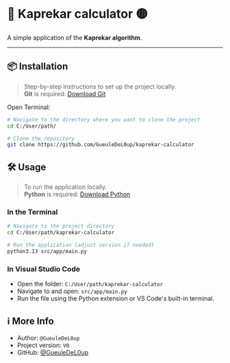 # 🔵 Kaprekar calculator 🟡

A simple application of the **Kaprekar algorithm**.

---

## 📦 Installation

> Step-by-step instructions to set up the project locally.  
> **Git** is required: [Download Git](https://git-scm.com/downloads)

Open Terminal:
```bash
# Navigate to the directory where you want to clone the project
cd C:/User/path/

# Clone the repository
git clone https://github.com/GueuleDeL0up/kaprekar-calculator
```

## 🛠️ Usage

> To run the application locally.  
> **Python** is required: [Download Python](https://www.python.org/downloads/)

### In the Terminal

```bash
# Navigate to the project directory
cd C:/User/path/kaprekar-calculator

# Run the application (adjust version if needed)
python3.13 src/app/main.py
```

### In Visual Studio Code

- Open the folder: `C:/User/path/kaprekar-calculator`
- Navigate to and open: `src/app/main.py`
- Run the file using the Python extension or VS Code's built-in terminal.

## ℹ️ More Info
- Author: `@GueuleDeL0up`
- Project version: `V0`
- GitHub: [@GueuleDeL0up](https://github.com/GueuleDeL0up)  

